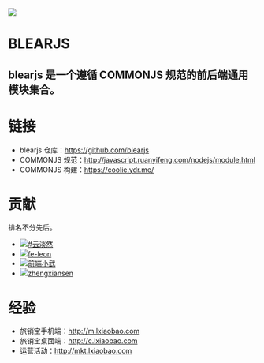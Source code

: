 
<div class="hero text_center">
    <div><img src="https://dn-fed.qbox.me/@/res/20170118182410498001069050"></div>
    <h1>BLEARJS</h1>
    <h2>blearjs 是一个遵循 COMMONJS 规范的前后端通用模块集合。</h2>  
</div>


# 链接
- blearjs 仓库：<https://github.com/blearjs>
- COMMONJS 规范：<http://javascript.ruanyifeng.com/nodejs/module.html>
- COMMONJS 构建：<https://coolie.ydr.me/>



# 贡献
排名不分先后。

- <img class="avatar" src="https://avatars3.githubusercontent.com/u/3362033?v=3&s=60"><a href="https://github.com/cloudcome" target="_blank">#云淡然</a>
- <img class="avatar" src="https://avatars3.githubusercontent.com/u/18691257?v=3&s=60"><a href="https://github.com/fe-leon" target="_blank">fe-leon</a>
- <img class="avatar" src="https://avatars3.githubusercontent.com/u/3872051?v=3&s=60"><a href="https://github.com/xuexb" target="_blank">前端小武</a>
- <img class="avatar" src="https://avatars3.githubusercontent.com/u/7506913?v=3&s=60"><a href="https://github.com/zhengxiansen" target="_blank">zhengxiansen</a>



# 经验
- 旅销宝手机端：<http://m.lxiaobao.com>
- 旅销宝桌面端：<http://c.lxiaobao.com>
- 运营活动：<http://mkt.lxiaobao.com>
